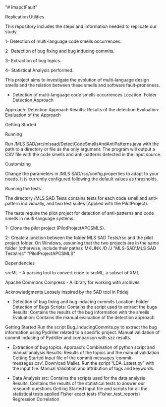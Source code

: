 "# ImapctFault" 

Replication Utilities 

This repository includes the steps and information needed to replicate our study.

1- Detection of multi-language code smells occurrences.

2- Detection of bug fixing and bug inducing commits.

3- Extraction of bug topics.

4- Statistical Analysis performed.

This project aims to investigate the evolution of multi-language design smells and the relation between these smells and software fault-proneness.

- Detection of multi-language code smells occurrences
Location: Folder Detection Approach

Approach: Detection Approach
Results: Results of the detection
Evaluation: Evaluation of the Approach

Getting Started

Running

Run /MLS SAD/src/mlssad/DetectCodeSmellsAndAntiPatterns.java with the path to a directory or file as the only argument. The program will output a CSV file with the code smells and anti-patterns detected in the input source.

Customizing

Change the parameters in /MLS SAD/rsc/config.properties to adapt to your needs. It is currently configured following the default values as thresholds.

Running the tests

The directory /MLS SAD Tests contains tests for each code smell and anti-pattern individually, and two test suites (Applied with the PilotProject). 

The tests require the pilot project for detection of anti-patterns and code smells in multi-language systems:

1- Clone the pilot project (PilotProjectAPCSMLS).

2- Create a junction between the folder MLS SAD Tests/rsc and the pilot project folder. On Windows, assuming that the two projects are in the same folder (otherwise, include their paths):
MKLINK /D /J "MLS-SAD\MLS SAD Tests\rsc" "PilotProjectAPCSMLS"

Dependencies

srcML - A parsing tool to convert code to srcML, a subset of XML

Apache Commons Compress - A library for working with archives

Acknowledgments
Loosely inspired by the SAD tool in Ptidej


- Detection of bug fixing and bug inducing commits
Location: Folder Detection of Bugs
Scripts: Contains the script used to extract the bugs
Results: Contains the results of the bug information with the smells
Evaluation: Contains the manual evaluation of the detection approach

Getting Started
Run the script 	Bug_InducingCommits.py to extract the bug information using Pydriller related to a specific project.
Manual validation of commit inducing of Pydriller and comparison with szz results.

- Extraction of bug topics.
Approach: Combination of python script and manual analysis
Results: Results of the topics and the manual validation
Getting Started
Input file of the commit messages ‘commit-messages.csv’.
Download Mallet.
Run the script “LDA_Latest.py” with the input file.
Manual Validation and attribution of tags and keywords.

- Data Analysis
src: Contains the scripts used for the data analysis 
Results: Contains the results of the statistical tests to answer our research questions
Getting Started
Input file and scripts for all the statistical tests applied
Fisher exact tests (Fisher_test_reports)
Regression
Correlation
